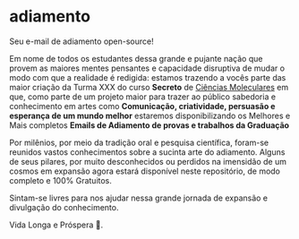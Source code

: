 # adiamento
Seu e-mail de adiamento open-source!

Em nome de todos os estudantes dessa grande e pujante nação que provem as maiores mentes pensantes e capacidade disruptiva de mudar o modo com que a realidade é redigida: estamos trazendo a vocês parte das maior criação da Turma XXX do curso __Secreto__ de [Ciências Moleculares](http://www.cecm.usp.br/) em que, como parte de um projeto maior para trazer ao público sabedoria e conhecimento em artes como **Comunicação, criatividade, persuasão e esperança de um mundo melhor** estaremos disponibilizando os Melhores e Mais completos **Emails de Adiamento de provas e trabalhos da Graduação** 

Por milênios, por meio da tradição oral e pesquisa científica, foram-se reunidos vastos conhecimentos sobre a sucinta arte do adiamento. Alguns de seus pilares, por muito desconhecidos ou perdidos na imensidão de um cosmos em expansão agora estará disponível neste repositório, de modo completo e 100% Gratuitos. 

Sintam-se livres para nos ajudar nessa grande jornada de expansão e divulgação do conhecimento. 

Vida Longa e Próspera 🖖.



